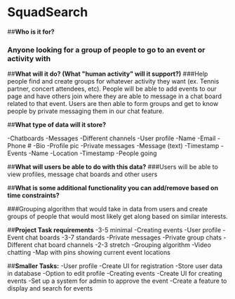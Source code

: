 # SquadSearch

##**Who is it for?**
### Anyone looking for a group of people to go to an event or activity with

##**What will it do? (What "human activity" will it support?)**
###Help people find and create groups for whatever activity they want (ex. Tennis partner, concert attendees, etc). People will be able to add events to our page and have others join where they are able to message in a chat board related to that event. Users are then able to form groups and get to know people by private messaging them in our chat feature. 

##**What type of data will it store?**

-Chatboards
  -Messages
  -Different channels
-User profile
  -Name
  -Email
  -Phone #
  -Bio
  -Profile pic
-Private messages
  -Message (text)
  -Timestamp
-Events
  -Name
  -Location
  -Timestamp
  -People going

##**What will users be able to do with this data?**
###Users will be able to view profiles, message chat boards and other users

##**What is some additional functionality you can add/remove based on time constraints?**

###Grouping algorithm that would take in data from users and create groups of people that would most likely get along based on similar interests. 

##**Project Task requirements**
-3-5 minimal
  -Creating events
  -User profile
  -Event chat boards
-3-7 standards
  -Private messages
  -Private group chats
  -Different chat board channels
-2-3 stretch
  -Grouping algorithm
  -Video chatting
  -Map with pins showing current event locations


##**Smaller Tasks:**
-User profile
  -Create UI for registration
  -Store user data in database
  -Option to edit profile
-Creating events
  -Create UI for creating events
  -Set up a system for admin to approve the event
  -Create a feature to display and search for events
